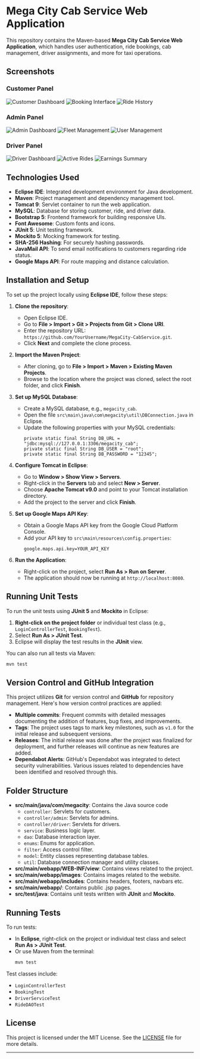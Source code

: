 # Mega City Cab Service Web Application

This repository contains the Maven-based **Mega City Cab Service Web Application**, which handles user authentication, ride bookings, cab management, driver assignments, and more for taxi operations.

## Screenshots

### Customer Panel
![Customer Dashboard](/images/customer-dashboard.png)
![Booking Interface](/images/customer-booking.png)
![Ride History](/images/customer-history.png)

### Admin Panel
![Admin Dashboard](/images/admin-dashboard.png)
![Fleet Management](/images/admin-fleet.png)
![User Management](/images/admin-users.png)

### Driver Panel
![Driver Dashboard](/images/driver-dashboard.png)
![Active Rides](/images/driver-active-rides.png)
![Earnings Summary](/images/driver-earnings.png)

## Technologies Used

- **Eclipse IDE**: Integrated development environment for Java development.
- **Maven**: Project management and dependency management tool.
- **Tomcat 9**: Servlet container to run the web application.
- **MySQL**: Database for storing customer, ride, and driver data.
- **Bootstrap 5**: Frontend framework for building responsive UIs.
- **Font Awesome**: Custom fonts and icons.
- **JUnit 5**: Unit testing framework.
- **Mockito 5**: Mocking framework for testing.
- **SHA-256 Hashing**: For securely hashing passwords.
- **JavaMail API**: To send email notifications to customers regarding ride status.
- **Google Maps API**: For route mapping and distance calculation.
  
## Installation and Setup

To set up the project locally using **Eclipse IDE**, follow these steps:

1. **Clone the repository**:
   - Open Eclipse IDE.
   - Go to **File > Import > Git > Projects from Git > Clone URI**.
   - Enter the repository URL: `https://github.com/YourUsername/MegaCity-CabService.git`.
   - Click **Next** and complete the clone process.

2. **Import the Maven Project**:
   - After cloning, go to **File > Import > Maven > Existing Maven Projects**.
   - Browse to the location where the project was cloned, select the root folder, and click **Finish**.

3. **Set up MySQL Database**:
   - Create a MySQL database, e.g., `megacity_cab`.
   - Open the file `src\main\java\com\megacity\util\DBConnection.java` in Eclipse.
   - Update the following properties with your MySQL credentials:
     ```properties
     private static final String DB_URL = "jdbc:mysql://127.0.0.1:3306/megacity_cab";
     private static final String DB_USER = "root";
     private static final String DB_PASSWORD = "12345";
     ```

4. **Configure Tomcat in Eclipse**:
   - Go to **Window > Show View > Servers**.
   - Right-click in the **Servers** tab and select **New > Server**.
   - Choose **Apache Tomcat v9.0** and point to your Tomcat installation directory.
   - Add the project to the server and click **Finish**.

5. **Set up Google Maps API Key**:
   - Obtain a Google Maps API key from the Google Cloud Platform Console.
   - Add your API key to `src\main\resources\config.properties`:
     ```properties
     google.maps.api.key=YOUR_API_KEY
     ```

6. **Run the Application**:
   - Right-click on the project, select **Run As > Run on Server**.
   - The application should now be running at `http://localhost:8080`.

## Running Unit Tests

To run the unit tests using **JUnit 5** and **Mockito** in Eclipse:

1. **Right-click on the project folder** or individual test class (e.g., `LoginControllerTest`, `BookingTest`).
2. Select **Run As > JUnit Test**.
3. Eclipse will display the test results in the **JUnit** view.

You can also run all tests via Maven:
```bash
mvn test
```

## Version Control and GitHub Integration

This project utilizes **Git** for version control and **GitHub** for repository management. Here's how version control practices are applied:

- **Multiple commits**: Frequent commits with detailed messages documenting the addition of features, bug fixes, and improvements.
- **Tags**: The project uses tags to mark key milestones, such as `v1.0` for the initial release and subsequent versions.
- **Releases**: The initial release was done after the project was finalized for deployment, and further releases will continue as new features are added.
- **Dependabot Alerts**: GitHub's Dependabot was integrated to detect security vulnerabilities. Various issues related to dependencies have been identified and resolved through this.

## Folder Structure

- **src/main/java/com/megacity**: Contains the Java source code
  - `controller`: Servlets for customers.
  - `controller/admin`: Servlets for admins.
  - `controller/driver`: Servlets for drivers.
  - `service`: Business logic layer.
  - `dao`: Database interaction layer.
  - `enums`: Enums for application.
  - `filter`: Access control filter.
  - `model`: Entity classes representing database tables.
  - `util`: Database connection manager and utility classes.
- **src/main/webapp/WEB-INF/view**: Contains views related to the project.
- **src/main/webapp/images**: Contains images related to the website.
- **src/main/webapp/includes**: Contains headers, footers, navbars etc.
- **src/main/webapp/**: Contains public .jsp pages.
- **src/test/java**: Contains unit tests written with **JUnit** and **Mockito**.
  
## Running Tests

To run tests:
- In **Eclipse**, right-click on the project or individual test class and select **Run As > JUnit Test**.
- Or use Maven from the terminal:
  ```bash
  mvn test
  ```

Test classes include:
- `LoginControllerTest`
- `BookingTest`
- `DriverServiceTest`
- `RideDAOTest`

## License

This project is licensed under the MIT License. See the [LICENSE](LICENSE) file for more details.

---
